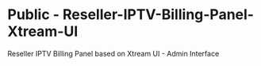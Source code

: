 # Public - Reseller-IPTV-Billing-Panel-Xtream-UI
Reseller IPTV Billing Panel based on  Xtream UI - Admin Interface 
